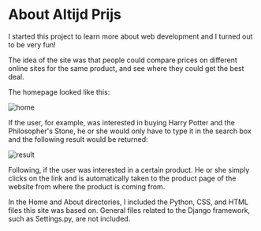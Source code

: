 # About Altijd Prijs


I started this project to learn more about web development and I turned out to be very fun!

The idea of the site was that people could compare prices on different online sites for the same product, and see where they could get the best deal.

The homepage looked like this:

![home](https://user-images.githubusercontent.com/24839014/51786456-d37ad700-2164-11e9-9480-fd4d0afad229.png)


If the user, for example, was interested in buying Harry Potter and the Philosopher's Stone, he or she would only have to type it in the search box and the following result would be returned:

![result](https://user-images.githubusercontent.com/24839014/51786520-bbf01e00-2165-11e9-94cb-db7bbbf6ae79.png)

Following, if the user was interested in a certain product. He or she simply clicks on the link and is automatically taken to the product page of the website from where the product is coming from.


In the Home and About directories, I included the Python, CSS, and HTML files this site was based on. General files related to the Django framework, such as Settings.py, are not included.

